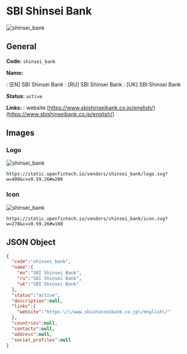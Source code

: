 
# SBI Shinsei Bank 
![shinsei_bank](https://static.openfintech.io/vendors/shinsei_bank/logo.svg?w=400&c=v0.59.26#w200)  

## General 
 
**Code:** `shinsei_bank` 
 
**Name:** 
 
:	[EN] SBI Shinsei Bank 
:	[RU] SBI Shinsei Bank 
:	[UK] SBI Shinsei Bank 
 
**Status:** `active` 
 
**Links:** 
: website [https://www.sbishinseibank.co.jp/english/](https://www.sbishinseibank.co.jp/english/) 
 

## Images 

### Logo 
 
![shinsei_bank](https://static.openfintech.io/vendors/shinsei_bank/logo.svg?w=400&c=v0.59.26#w200)  

```
https://static.openfintech.io/vendors/shinsei_bank/logo.svg?w=400&c=v0.59.26#w200
```  

### Icon 
 
![shinsei_bank](https://static.openfintech.io/vendors/shinsei_bank/icon.svg?w=278&c=v0.59.26#w100)  

```
https://static.openfintech.io/vendors/shinsei_bank/icon.svg?w=278&c=v0.59.26#w100
```  

## JSON Object 

```json
{
  "code":"shinsei_bank",
  "name":{
    "en":"SBI Shinsei Bank",
    "ru":"SBI Shinsei Bank",
    "uk":"SBI Shinsei Bank"
  },
  "status":"active",
  "description":null,
  "links":{
    "website":"https:\/\/www.sbishinseibank.co.jp\/english\/"
  },
  "countries":null,
  "contacts":null,
  "address":null,
  "social_profiles":null
}
```  
